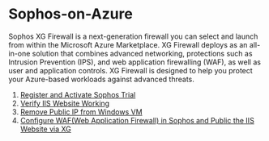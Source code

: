 # Sophos-on-Azure

Sophos XG Firewall is a next-generation firewall you can select and launch from within the Microsoft Azure Marketplace. XG Firewall deploys as an all-in-one solution that combines advanced networking, protections such as Intrusion Prevention (IPS), and web application firewalling (WAF), as well as user and application controls. XG Firewall is designed to help you protect your Azure-based workloads against advanced threats.


<!-- TOC -->

1. [Register and Activate Sophos Trial](#solution-overview)
2. [Verify IIS Website Working ](#template-solution-architecture)
3. [Remove Public IP from Windows VM](#prerequisites)
4. [Configure WAF(Web Application Firewall) in Sophos and Public the IIS Website via XG](#licenses-and-costs)



<!-- /TOC -->
